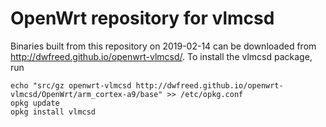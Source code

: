 OpenWrt repository for vlmcsd
========
Binaries built from this repository on 2019-02-14 can be downloaded from http://dwfreed.github.io/openwrt-vlmcsd/.
To install the vlmcsd package, run
```
echo "src/gz openwrt-vlmcsd http://dwfreed.github.io/openwrt-vlmcsd/OpenWrt/arm_cortex-a9/base" >> /etc/opkg.conf
opkg update
opkg install vlmcsd
```
